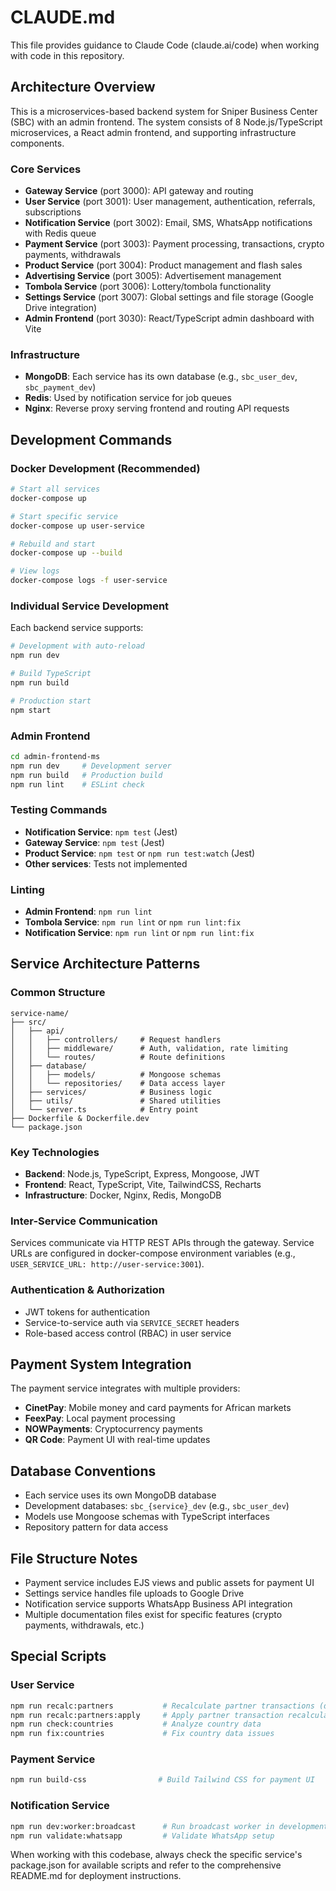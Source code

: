 # CLAUDE.md

This file provides guidance to Claude Code (claude.ai/code) when working with code in this repository.

## Architecture Overview

This is a microservices-based backend system for Sniper Business Center (SBC) with an admin frontend. The system consists of 8 Node.js/TypeScript microservices, a React admin frontend, and supporting infrastructure components.

### Core Services

- **Gateway Service** (port 3000): API gateway and routing
- **User Service** (port 3001): User management, authentication, referrals, subscriptions  
- **Notification Service** (port 3002): Email, SMS, WhatsApp notifications with Redis queue
- **Payment Service** (port 3003): Payment processing, transactions, crypto payments, withdrawals
- **Product Service** (port 3004): Product management and flash sales
- **Advertising Service** (port 3005): Advertisement management
- **Tombola Service** (port 3006): Lottery/tombola functionality
- **Settings Service** (port 3007): Global settings and file storage (Google Drive integration)
- **Admin Frontend** (port 3030): React/TypeScript admin dashboard with Vite

### Infrastructure

- **MongoDB**: Each service has its own database (e.g., `sbc_user_dev`, `sbc_payment_dev`)
- **Redis**: Used by notification service for job queues
- **Nginx**: Reverse proxy serving frontend and routing API requests

## Development Commands

### Docker Development (Recommended)
```bash
# Start all services
docker-compose up

# Start specific service
docker-compose up user-service

# Rebuild and start
docker-compose up --build

# View logs
docker-compose logs -f user-service
```

### Individual Service Development
Each backend service supports:
```bash
# Development with auto-reload
npm run dev

# Build TypeScript
npm run build

# Production start
npm start
```

### Admin Frontend
```bash
cd admin-frontend-ms
npm run dev     # Development server
npm run build   # Production build
npm run lint    # ESLint check
```

### Testing Commands
- **Notification Service**: `npm test` (Jest)
- **Gateway Service**: `npm test` (Jest) 
- **Product Service**: `npm test` or `npm run test:watch` (Jest)
- **Other services**: Tests not implemented

### Linting
- **Admin Frontend**: `npm run lint`
- **Tombola Service**: `npm run lint` or `npm run lint:fix`
- **Notification Service**: `npm run lint` or `npm run lint:fix`

## Service Architecture Patterns

### Common Structure
```
service-name/
├── src/
│   ├── api/
│   │   ├── controllers/     # Request handlers
│   │   ├── middleware/      # Auth, validation, rate limiting
│   │   └── routes/          # Route definitions
│   ├── database/
│   │   ├── models/          # Mongoose schemas
│   │   └── repositories/    # Data access layer
│   ├── services/            # Business logic
│   ├── utils/               # Shared utilities
│   └── server.ts            # Entry point
├── Dockerfile & Dockerfile.dev
└── package.json
```

### Key Technologies
- **Backend**: Node.js, TypeScript, Express, Mongoose, JWT
- **Frontend**: React, TypeScript, Vite, TailwindCSS, Recharts
- **Infrastructure**: Docker, Nginx, Redis, MongoDB

### Inter-Service Communication
Services communicate via HTTP REST APIs through the gateway. Service URLs are configured in docker-compose environment variables (e.g., `USER_SERVICE_URL: http://user-service:3001`).

### Authentication & Authorization
- JWT tokens for authentication
- Service-to-service auth via `SERVICE_SECRET` headers
- Role-based access control (RBAC) in user service

## Payment System Integration

The payment service integrates with multiple providers:
- **CinetPay**: Mobile money and card payments for African markets
- **FeexPay**: Local payment processing
- **NOWPayments**: Cryptocurrency payments
- **QR Code**: Payment UI with real-time updates

## Database Conventions

- Each service uses its own MongoDB database
- Development databases: `sbc_{service}_dev` (e.g., `sbc_user_dev`)
- Models use Mongoose schemas with TypeScript interfaces
- Repository pattern for data access

## File Structure Notes

- Payment service includes EJS views and public assets for payment UI
- Settings service handles file uploads to Google Drive
- Notification service supports WhatsApp Business API integration
- Multiple documentation files exist for specific features (crypto payments, withdrawals, etc.)

## Special Scripts

### User Service
```bash
npm run recalc:partners           # Recalculate partner transactions (dry run)
npm run recalc:partners:apply     # Apply partner transaction recalculation
npm run check:countries           # Analyze country data
npm run fix:countries             # Fix country data issues
```

### Payment Service  
```bash
npm run build-css                # Build Tailwind CSS for payment UI
```

### Notification Service
```bash
npm run dev:worker:broadcast      # Run broadcast worker in development
npm run validate:whatsapp         # Validate WhatsApp setup
```

When working with this codebase, always check the specific service's package.json for available scripts and refer to the comprehensive README.md for deployment instructions.
